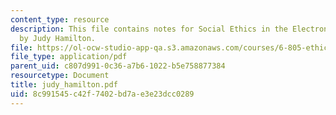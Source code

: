 ```yaml
---
content_type: resource
description: This file contains notes for Social Ethics in the Electronic Community
  by Judy Hamilton.
file: https://ol-ocw-studio-app-qa.s3.amazonaws.com/courses/6-805-ethics-and-the-law-on-the-electronic-frontier-fall-2005/8c991545c42f7402bd7ae3e23dcc0289_judy_hamilton.pdf
file_type: application/pdf
parent_uid: c807d991-0c36-a7b6-1022-b5e758877384
resourcetype: Document
title: judy_hamilton.pdf
uid: 8c991545-c42f-7402-bd7a-e3e23dcc0289
---
```

